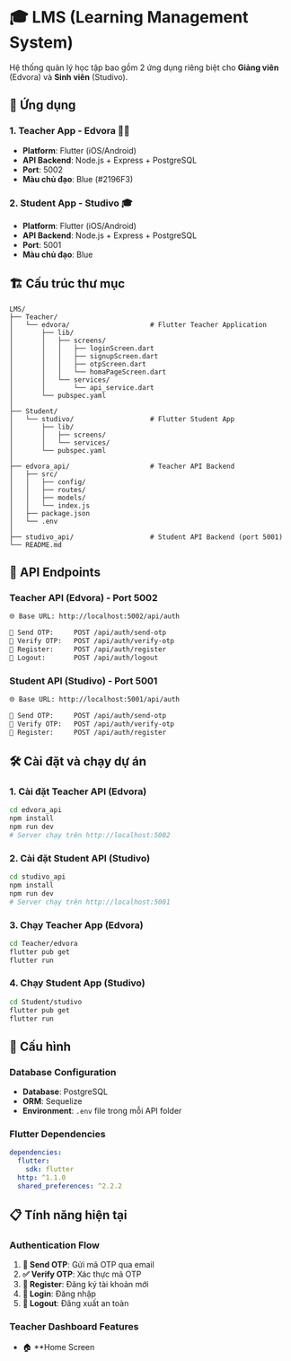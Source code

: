 # 🎓 LMS (Learning Management System)

Hệ thống quản lý học tập bao gồm 2 ứng dụng riêng biệt cho **Giảng viên** (Edvora) và **Sinh viên** (Studivo).

## 📱 Ứng dụng

### 1. **Teacher App - Edvora** 🧑‍🏫
- **Platform**: Flutter (iOS/Android)
- **API Backend**: Node.js + Express + PostgreSQL
- **Port**: 5002
- **Màu chủ đạo**: Blue (#2196F3)

### 2. **Student App - Studivo** 🎓
- **Platform**: Flutter (iOS/Android) 
- **API Backend**: Node.js + Express + PostgreSQL
- **Port**: 5001
- **Màu chủ đạo**: Blue

## 🏗️ Cấu trúc thư mục

```
LMS/
├── Teacher/
│   └── edvora/                    # Flutter Teacher Application 
│       ├── lib/
│       │   ├── screens/
│       │   │   ├── loginScreen.dart
│       │   │   ├── signupScreen.dart
│       │   │   ├── otpScreen.dart
│       │   │   └── homaPageScreen.dart
│       │   └── services/
│       │       └── api_service.dart
│       └── pubspec.yaml
│
├── Student/
│   └── studivo/                   # Flutter Student App
│       ├── lib/
│       │   ├── screens/
│       │   └── services/
│       └── pubspec.yaml
│
├── edvora_api/                    # Teacher API Backend
│   ├── src/
│   │   ├── config/
│   │   ├── routes/
│   │   ├── models/
│   │   └── index.js
│   ├── package.json
│   └── .env
│
├── studivo_api/                   # Student API Backend (port 5001)
└── README.md
```

## 🚀 API Endpoints

### **Teacher API (Edvora) - Port 5002**
```bash
🌐 Base URL: http://localhost:5002/api/auth

📧 Send OTP:     POST /api/auth/send-otp
🔐 Verify OTP:   POST /api/auth/verify-otp  
📝 Register:     POST /api/auth/register
🚪 Logout:       POST /api/auth/logout
```

### **Student API (Studivo) - Port 5001**
```bash
🌐 Base URL: http://localhost:5001/api/auth

📧 Send OTP:     POST /api/auth/send-otp
🔐 Verify OTP:   POST /api/auth/verify-otp
📝 Register:     POST /api/auth/register
```

## 🛠️ Cài đặt và chạy dự án

### **1. Cài đặt Teacher API (Edvora)**
```bash
cd edvora_api
npm install
npm run dev
# Server chạy trên http://localhost:5002
```

### **2. Cài đặt Student API (Studivo)**
```bash
cd studivo_api  
npm install
npm run dev
# Server chạy trên http://localhost:5001
```

### **3. Chạy Teacher App (Edvora)**
```bash
cd Teacher/edvora
flutter pub get
flutter run
```

### **4. Chạy Student App (Studivo)**
```bash
cd Student/studivo
flutter pub get
flutter run
```

## 🔧 Cấu hình

### **Database Configuration**
- **Database**: PostgreSQL
- **ORM**: Sequelize
- **Environment**: `.env` file trong mỗi API folder

### **Flutter Dependencies**
```yaml
dependencies:
  flutter:
    sdk: flutter
  http: ^1.1.0
  shared_preferences: ^2.2.2
```

## 📋 Tính năng hiện tại

### **Authentication Flow**
1. **📧 Send OTP**: Gửi mã OTP qua email
2. **✅ Verify OTP**: Xác thực mã OTP
3. **📝 Register**: Đăng ký tài khoản mới
4. **🔐 Login**: Đăng nhập
5. **🚪 Logout**: Đăng xuất an toàn

### **Teacher Dashboard Features**
- 🏠 **Home Screen
